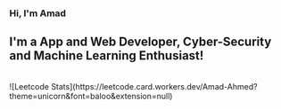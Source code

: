 ### Hi, I'm Amad 

## I'm a App and Web Developer, Cyber-Security and Machine Learning Enthusiast!
 

<br />
![Leetcode Stats](https://leetcode.card.workers.dev/Amad-Ahmed?theme=unicorn&font=baloo&extension=null)